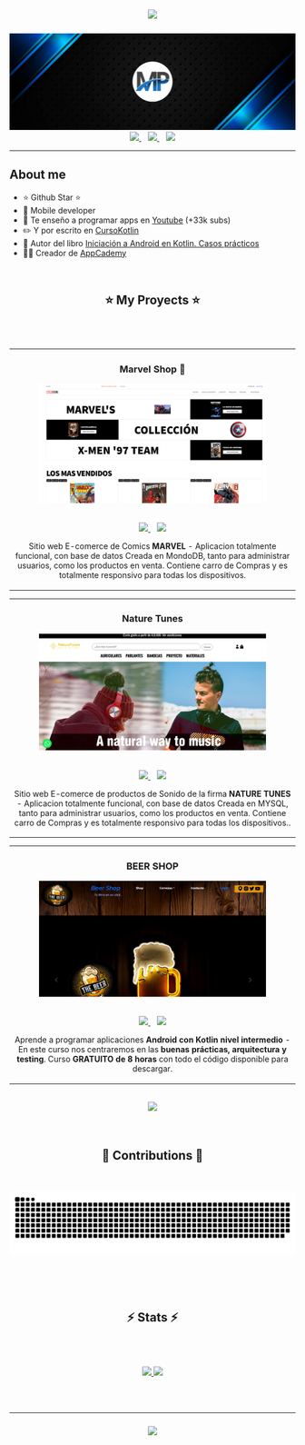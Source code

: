 <!-- <div align="center">
<h1 align="center">Hola, soy <a href="https://aristi.dev">Max Developer</a> 👋</h1>
</div> -->
<h1 align="center">
    <img src="https://readme-typing-svg.herokuapp.com/?font=Roboto&size=35&weight=700&center=true&vCenter=true&width=500&height=50&duration=4000&lines=Hi+There!+👋;+I'm+MaX+Developer;" />
</h1>

<img src="./img/banner-mp.png">

<!-- [![YouTube Channel Subscribers](https://img.shields.io/youtube/channel/subscribers/UCIjEgHA1vatSR2K4rfcdNRg?style=social)](https://youtube.com/aristidevs?sub_confirmation=1)
[![Twitch Status](https://img.shields.io/twitch/status/aristidevs?style=social)](https://www.twitch.tv/aristidevs)
[![GitHub followers](https://img.shields.io/github/followers/arisguimera?style=social)](https://github.com/ArisGuimera)
![Discord Shield](https://discordapp.com/api/guilds/807719549075980308/widget.png?style=shield) -->
<br/>
<div align="center"> 
  <a href="mailto:maxdeveloper.mp@gmail.com">
    <img src="https://img.shields.io/badge/Gmail-333333?style=for-the-badge&logo=gmail&logoColor=red"  />
  </a>&nbsp;&nbsp;
  <a href="https://www.linkedin.com/in/maximiliano-prandi-2a677223b/" target="_blank">
    <img src="https://img.shields.io/badge/LinkedIn-0077B5?style=for-the-badge&logo=linkedin&logoColor=white" target="_blank" />
  </a>&nbsp;&nbsp;
  <a href="https://max-porfolio.vercel.app/" target="_blank">
     <img src="https://img.shields.io/badge/Portfolio-FF5722?style=for-the-badge&logo=todoist&logoColor=white" target="_blank" /> <!-- sqlite, safari, google-chrome are other good icon options -->
  </a>
</div>

 <hr/>


## About me

- ⭐ Github Star ⭐ 
- 📲 Mobile developer
- 🎥 Te enseño a programar apps en [Youtube](https://youtube.com/aristidevs?sub_confirmation=1) (+33k subs)
- ✏️ Y por escrito en [CursoKotlin](https://cursokotlin.com)
- 📗 Autor del libro [Iniciación a Android en Kotlin. Casos prácticos](https://www.paraninfo.es/catalogo/9788428340922/iniciacion-a-android-en-kotlin--casos-practicos)
- 🧑‍🏫 Creador de [AppCademy](https://appcademy.dev)
<br/>

<h2 align="center">⭐ My Proyects ⭐</h2>
<br/><br/>
<table>

<tr>
<td width="100%">
<h3 align="center">Marvel Shop 🤖</h3>
<div align="center">
<a href="https://github.com/MaxiPrandi/Marvel-Shop" target="_blank"><img src="./img/marvel.png" width="400" height="50%" alt="Marvel Shop"></a>
<p><br/>
<a href="https://github.com/MaxiPrandi/Marvel-Shop" target="_blank">
<img src="https://img.shields.io/badge/CÓDIGO-ff9?style=for-the-badge&logo=github&logoColor=black&for-the-badge&color=0080FF">
</a>&nbsp;&nbsp;
<a href="https://github.com/MaxiPrandi/Marvel-Shop" target="_blank">
<img src="https://img.shields.io/badge/-SITE-green?style=for-the-badge&color=0B0B61">
</a>
</p>
<p>Sitio web E-comerce de Comics<strong> MARVEL</strong> -  Aplicacion totalmente funcional, con base de datos Creada en MondoDB, tanto para administrar usuarios, como los productos en venta. Contiene carro de Compras y es totalmente responsivo para todas los dispositivos.</p>
</div>
</td>
</tr>
</table>

<table>
<tr>
<td width="100%">
<h3 align="center">Nature Tunes</h3>
<div align="center">                                       
<a href="https://nature-tunes.vercel.app/" target="_blank"><img src="./img/naturetunes.png" width="400" height="50%" alt="Nature tunes"></a>
<br><br/>
<p>
<a href="https://github.com/MaxiPrandi/NatureTunes" target="_blank">
<img src="https://img.shields.io/badge/C%C3%93DIGO-80ffaa?style=for-the-badge&logo=github&logoColor=black">
</a>&nbsp;&nbsp;
<a href="https://nature-tunes.vercel.app/" target="_blank">
<img src="https://img.shields.io/badge/-SITE-green?style=for-the-badge&color=3fFD7f">
</a>
</p>
</p>Sitio web E-comerce de productos de Sonido de la firma <strong> NATURE TUNES</strong> -  Aplicacion totalmente funcional, con base de datos Creada en MYSQL, tanto para administrar usuarios, como los productos en venta. Contiene carro de Compras y es totalmente responsivo para todas los dispositivos..</p>
</div>                                                             
</div>
</td>
</tr>
</table>

<table>
<tr>
<td width="100%">
<h3 align="center">BEER SHOP</h3>
<div align="center">
<a href=""https://beer-front-utn.vercel.app/" target="_blank"><img src="./img/beer.png" width="400"  height="50%" alt="BEER"></a>
<p><br/>
<a href="https://github.com/MaxiPrandi/Beer-FrontUtn" target="_blank">
<img src="https://img.shields.io/badge/CÓDIGO-ff9?style=for-the-badge&logo=github&logoColor=black">
</a>&nbsp;&nbsp;
<a href="https://beer-front-utn.vercel.app/" target="_blank">
<img src="https://img.shields.io/badge/-SITE-green?style=for-the-badge&color=fbfc40">
</a>
</p>
<p>Aprende a programar aplicaciones <strong>Android con Kotlin nivel intermedio</strong> - En este curso nos centraremos en las <strong>buenas prácticas, arquitectura y testing</strong>. Curso <strong>GRATUITO de 8 horas</strong> con todo el código disponible para descargar.</p>
</div>
</td>                                                    
</tr>
</table>                                                                                 

<br/>
<div align="center">
<a href="https://github.com/MaxiPrandi/Beer-FrontUtn" target="_blank">
<img src="https://img.shields.io/badge/MORE PROYECTS-ff9?style=for-the-badge&logo=windows&logoColor=blackfor-the-badge&color=DF1010">
</a>
</div>
</div>
<br><br>
<div align="center">
  <h2>🚀 Contributions 🚀</h2>
  <br><br>
  <img alt="snake eating my contributions" src="https://raw.githubusercontent.com/salesp07/salesp07/output/github-contribution-grid-snake.svg" />
  
  <br/><br/><br/>
</div>

<h2 align="center">⚡ Stats ⚡</h2>
<br><br>
<p align="center">
<a href="https://github.com/MaxiPrandi">
  <img height="180em" src="https://github-readme-stats-eight-theta.vercel.app/api?username=MaxiPrandi&show_icons=true&theme=algolia&include_all_commits=true&count_private=true"/>
  <img height="180em" src="https://github-readme-stats-eight-theta.vercel.app/api/top-langs/?username=MaxiPrandi&layout=compact&langs_count=8&theme=algolia"/>
</a>
</p>





<!-- <h2 align="center">⚡ Stats ⚡</h2>
<br>
<div align=center>
  <img width=390 src="https://streak-stats.demolab.com/?user=salesp07&count_private=true&theme=react&border_radius=10" alt="streak stats"/>
  <img width=390 src="https://github-readme-stats-salesp07.vercel.app/api?username=salesp07&count_private=true&show_icons=true&theme=react&rank_icon=github&border_radius=10" alt="readme stats" />
  <br/>
  <img width=325 align="center" src="https://github-readme-stats-salesp07.vercel.app/api/top-langs/?username=salesp07&hide=HTML&langs_count=8&layout=compact&theme=react&border_radius=10&size_weight=0.5&count_weight=0.5&exclude_repo=github-readme-stats" alt="top langs" />
</div> -->

<br/><br/>
<hr/>

<h3 align="center">
    <img src="https://readme-typing-svg.herokuapp.com/?font=Roboto&size=25&weight=700&center=true&vCenter=true&width=500&height=70&duration=4000&lines=Thanks+for+visiting!+💙;+Shoot+me+a+message+on+Linkedin!+💻;I'm+always+down+to+collab+😉">
</h3>

<br/>
